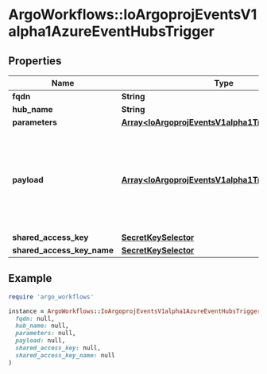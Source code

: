 # ArgoWorkflows::IoArgoprojEventsV1alpha1AzureEventHubsTrigger

## Properties

| Name | Type | Description | Notes |
| ---- | ---- | ----------- | ----- |
| **fqdn** | **String** |  | [optional] |
| **hub_name** | **String** |  | [optional] |
| **parameters** | [**Array&lt;IoArgoprojEventsV1alpha1TriggerParameter&gt;**](IoArgoprojEventsV1alpha1TriggerParameter.md) |  | [optional] |
| **payload** | [**Array&lt;IoArgoprojEventsV1alpha1TriggerParameter&gt;**](IoArgoprojEventsV1alpha1TriggerParameter.md) | Payload is the list of key-value extracted from an event payload to construct the request payload. | [optional] |
| **shared_access_key** | [**SecretKeySelector**](SecretKeySelector.md) |  | [optional] |
| **shared_access_key_name** | [**SecretKeySelector**](SecretKeySelector.md) |  | [optional] |

## Example

```ruby
require 'argo_workflows'

instance = ArgoWorkflows::IoArgoprojEventsV1alpha1AzureEventHubsTrigger.new(
  fqdn: null,
  hub_name: null,
  parameters: null,
  payload: null,
  shared_access_key: null,
  shared_access_key_name: null
)
```

